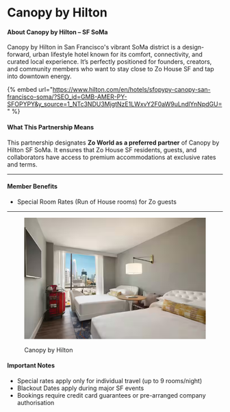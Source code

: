 # Canopy by Hilton

#### About Canopy by Hilton – SF SoMa

Canopy by Hilton in San Francisco's vibrant SoMa district is a design-forward, urban lifestyle hotel known for its comfort, connectivity, and curated local experience. It’s perfectly positioned for founders, creators, and community members who want to stay close to Zo House SF and tap into downtown energy.

{% embed url="https://www.hilton.com/en/hotels/sfopypy-canopy-san-francisco-soma/?SEO_id=GMB-AMER-PY-SFOPYPY&y_source=1_NTc3NDU3MjgtNzE1LWxvY2F0aW9uLndlYnNpdGU=" %}

#### What This Partnership Means

This partnership designates **Zo World as a preferred partner** of Canopy by Hilton SF SoMa. It ensures that Zo House SF residents, guests, and collaborators have access to premium accommodations at exclusive rates and terms.&#x20;

***

#### Member Benefits

* Special Room Rates (Run of House rooms) for Zo guests



***

<figure><img src="../.gitbook/assets/image.png" alt=""><figcaption><p>Canopy by Hilton</p></figcaption></figure>

#### Important Notes

* Special rates apply only for individual travel (up to 9 rooms/night)
* Blackout Dates apply during major SF events&#x20;
* Bookings require credit card guarantees or pre-arranged company authorisation
